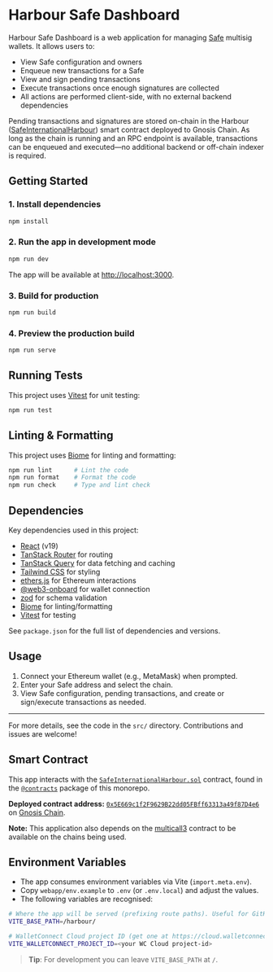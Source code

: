 # Harbour Safe Dashboard

Harbour Safe Dashboard is a web application for managing [Safe](https://safe.global/) multisig wallets. It allows users to:

- View Safe configuration and owners
- Enqueue new transactions for a Safe
- View and sign pending transactions
- Execute transactions once enough signatures are collected
- All actions are performed client-side, with no external backend dependencies

Pending transactions and signatures are stored on-chain in the Harbour ([SafeInternationalHarbour](../contracts/src/SafeInternationalHarbour.sol)) smart contract deployed to Gnosis Chain. As long as the chain is running and an RPC endpoint is available, transactions can be enqueued and executed—no additional backend or off-chain indexer is required.

## Getting Started

### 1. Install dependencies

```bash
npm install
```

### 2. Run the app in development mode

```bash
npm run dev
```

The app will be available at [http://localhost:3000](http://localhost:3000).

### 3. Build for production

```bash
npm run build
```

### 4. Preview the production build

```bash
npm run serve
```

## Running Tests

This project uses [Vitest](https://vitest.dev/) for unit testing:

```bash
npm run test
```

## Linting & Formatting

This project uses [Biome](https://biomejs.dev/) for linting and formatting:

```bash
npm run lint      # Lint the code
npm run format    # Format the code
npm run check     # Type and lint check
```

## Dependencies

Key dependencies used in this project:

- [React](https://react.dev/) (v19)
- [TanStack Router](https://tanstack.com/router) for routing
- [TanStack Query](https://tanstack.com/query) for data fetching and caching
- [Tailwind CSS](https://tailwindcss.com/) for styling
- [ethers.js](https://docs.ethers.org/) for Ethereum interactions
- [@web3-onboard](https://onboard.blocknative.com/) for wallet connection
- [zod](https://zod.dev/) for schema validation
- [Biome](https://biomejs.dev/) for linting/formatting
- [Vitest](https://vitest.dev/) for testing

See `package.json` for the full list of dependencies and versions.

## Usage

1. Connect your Ethereum wallet (e.g., MetaMask) when prompted.
2. Enter your Safe address and select the chain.
3. View Safe configuration, pending transactions, and create or sign/execute transactions as needed.

---

For more details, see the code in the `src/` directory. Contributions and issues are welcome!

## Smart Contract

This app interacts with the [`SafeInternationalHarbour.sol`](../contracts/src/SafeInternationalHarbour.sol) contract, found in the [`@contracts`](../contracts) package of this monorepo.

**Deployed contract address:** [`0x5E669c1f2F9629B22dd05FBff63313a49f87D4e6`](https://gnosisscan.io/address/0x5E669c1f2F9629B22dd05FBff63313a49f87D4e6) on [Gnosis Chain](https://gnosisscan.io/).

**Note:** This application also depends on the [multicall3](https://github.com/mds1/multicall) contract to be available on the chains being used.

## Environment Variables

- The app consumes environment variables via Vite (`import.meta.env`).
- Copy `webapp/env.example` to `.env` (or `.env.local`) and adjust the values.
- The following variables are recognised:

```bash
# Where the app will be served (prefixing route paths). Useful for GitHub Pages
VITE_BASE_PATH=/harbour/

# WalletConnect Cloud project ID (get one at https://cloud.walletconnect.com)
VITE_WALLETCONNECT_PROJECT_ID=<your WC Cloud project-id>
```

> **Tip**: For development you can leave `VITE_BASE_PATH` at `/`.
